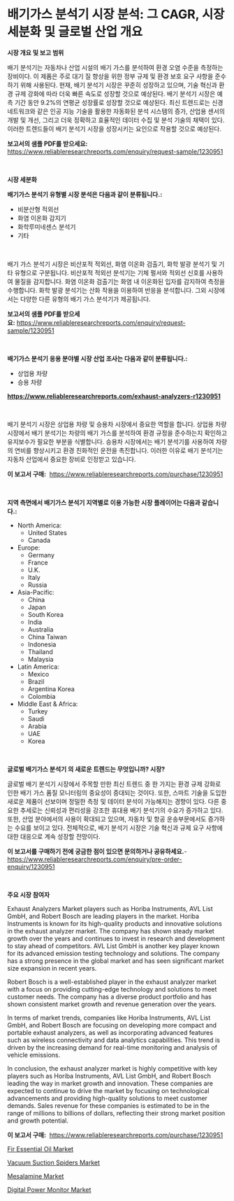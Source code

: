 <p><h1>배기가스 분석기 시장 분석: 그 CAGR, 시장 세분화 및 글로벌 산업 개요</h1></p><p><strong>시장 개요 및 보고 범위</strong></p>
<p><p>배기 분석기는 자동차나 산업 시설의 배기 가스를 분석하여 환경 오염 수준을 측정하는 장비이다. 이 제품은 주로 대기 질 향상을 위한 정부 규제 및 환경 보호 요구 사항을 준수하기 위해 사용된다. 현재, 배기 분석기 시장은 꾸준히 성장하고 있으며, 기술 혁신과 환경 규제 강화에 따라 더욱 빠른 속도로 성장할 것으로 예상된다. 배기 분석기 시장은 예측 기간 동안 9.2%의 연평균 성장률로 성장할 것으로 예상된다. 최신 트렌드로는 신경 네트워크와 같은 인공 지능 기술을 활용한 자동화된 분석 시스템의 증가, 산업용 센서의 개발 및 개선, 그리고 더욱 정확하고 효율적인 데이터 수집 및 분석 기술의 채택이 있다. 이러한 트렌드들이 배기 분석기 시장을 성장시키는 요인으로 작용할 것으로 예상된다.</p></p>
<p><strong>보고서의 샘플 PDF를 받으세요:</strong> <a href="https://www.reliableresearchreports.com/enquiry/request-sample/1230951">https://www.reliableresearchreports.com/enquiry/request-sample/1230951</a></p>
<p>&nbsp;</p>
<p><strong>시장 세분화</strong></p>
<p><strong>배기가스 분석기 유형별 시장 분석은 다음과 같이 분류됩니다.:</strong></p>
<p><ul><li>비분산형 적외선</li><li>화염 이온화 감지기</li><li>화학루미네센스 분석기</li><li>기타</li></ul></p>
<p>&nbsp;</p>
<p><p>배기 가스 분석기 시장은 비산포적 적외선, 화염 이온화 검출기, 화학 발광 분석기 및 기타 유형으로 구분됩니다. 비산포적 적외선 분석기는 기체 펄서와 적외선 신호를 사용하여 물질을 감지합니다. 화염 이온화 검출기는 화염 내 이온화된 입자를 감지하여 측정을 수행합니다. 화학 발광 분석기는 산화 작용을 이용하여 반응을 분석합니다. 그외 시장에서는 다양한 다른 유형의 배기 가스 분석기가 제공됩니다.</p></p>
<p><strong>보고서의 샘플 PDF를 받으세요:</strong>&nbsp;<a href="https://www.reliableresearchreports.com/enquiry/request-sample/1230951">https://www.reliableresearchreports.com/enquiry/request-sample/1230951</a></p>
<p>&nbsp;</p>
<p><strong> 배기가스 분석기 응용 분야별 시장 산업 조사는 다음과 같이 분류됩니다.:</strong></p>
<p><ul><li>상업용 차량</li><li>승용 차량</li></ul></p>
<p><strong><a href="https://www.reliableresearchreports.com/exhaust-analyzers-r1230951">https://www.reliableresearchreports.com/exhaust-analyzers-r1230951</a></strong></p>
<p>&nbsp;</p>
<p><p>배기 분석기 시장은 상업용 차량 및 승용차 시장에서 중요한 역할을 합니다. 상업용 차량 시장에서 배기 분석기는 차량의 배기 가스를 분석하여 환경 규정을 준수하는지 확인하고 유지보수가 필요한 부분을 식별합니다. 승용차 시장에서는 배기 분석기를 사용하여 차량의 연비를 향상시키고 환경 친화적인 운전을 촉진합니다. 이러한 이유로 배기 분석기는 자동차 산업에서 중요한 장비로 인정받고 있습니다.</p></p>
<p><strong>이 보고서 구매:</strong>&nbsp; <a href="https://www.reliableresearchreports.com/purchase/1230951">https://www.reliableresearchreports.com/purchase/1230951</a></p>
<p>&nbsp;</p>
<p><strong>지역 측면에서 배기가스 분석기 지역별로 이용 가능한 시장 플레이어는 다음과 같습니다.:</strong></p>
<p><ul>
    <li>
        North America:
        <ul>
            <li>United States</li>
            <li>Canada</li>
        </ul>
    </li>
    <li>
        Europe:
        <ul>
            <li>Germany</li>
            <li>France</li>
            <li>U.K.</li>
            <li>Italy</li>
            <li>Russia</li>
        </ul>
    </li>
    <li>
        Asia-Pacific:
        <ul>
            <li>China</li>
            <li>Japan</li>
            <li>South Korea</li>
            <li>India</li>
            <li>Australia</li>
            <li>China Taiwan</li>
            <li>Indonesia</li>
            <li>Thailand</li>
            <li>Malaysia</li>
        </ul>
    </li>
    <li>
        Latin America:
        <ul>
            <li>Mexico</li>
            <li>Brazil</li>
            <li>Argentina Korea</li>
            <li>Colombia</li>
        </ul>
    </li>
    <li>
        Middle East & Africa:
        <ul>
            <li>Turkey</li>
            <li>Saudi</li>
            <li>Arabia</li>
            <li>UAE</li>
            <li>Korea</li>
        </ul>
    </li>
    </ul></p>
<p>&nbsp;</p>
<p><strong>글로벌 배기가스 분석기 의 새로운 트렌드는 무엇입니까? 시장?</strong></p>
<p><p>글로벌 배기 분석기 시장에서 주목할 만한 최신 트렌드 중 한 가지는 환경 규제 강화로 인한 배기 가스 품질 모니터링의 중요성이 증대되는 것이다. 또한, 스마트 기술을 도입한 새로운 제품이 선보이며 정밀한 측정 및 데이터 분석이 가능해지는 경향이 있다. 다른 중요한 추세로는 신뢰성과 편리성을 강조한 휴대용 배기 분석기의 수요가 증가하고 있다. 또한, 산업 분야에서의 사용이 확대되고 있으며, 자동차 및 항공 운송부문에서도 증가하는 수요를 보이고 있다. 전체적으로, 배기 분석기 시장은 기술 혁신과 규제 요구 사항에 대한 대응으로 계속 성장할 전망이다.</p></p>
<p><strong>이 보고서를 구매하기 전에 궁금한 점이 있으면 문의하거나 공유하세요.</strong>- <a href="https://www.reliableresearchreports.com/enquiry/pre-order-enquiry/1230951">https://www.reliableresearchreports.com/enquiry/pre-order-enquiry/1230951</a></p>
<p>&nbsp;</p>
<p><strong>주요 시장 참여자</strong></p>
<p><p>Exhaust Analyzers Market players such as Horiba Instruments, AVL List GmbH, and Robert Bosch are leading players in the market. Horiba Instruments is known for its high-quality products and innovative solutions in the exhaust analyzer market. The company has shown steady market growth over the years and continues to invest in research and development to stay ahead of competitors. AVL List GmbH is another key player known for its advanced emission testing technology and solutions. The company has a strong presence in the global market and has seen significant market size expansion in recent years.</p><p>Robert Bosch is a well-established player in the exhaust analyzer market with a focus on providing cutting-edge technology and solutions to meet customer needs. The company has a diverse product portfolio and has shown consistent market growth and revenue generation over the years.</p><p>In terms of market trends, companies like Horiba Instruments, AVL List GmbH, and Robert Bosch are focusing on developing more compact and portable exhaust analyzers, as well as incorporating advanced features such as wireless connectivity and data analytics capabilities. This trend is driven by the increasing demand for real-time monitoring and analysis of vehicle emissions.</p><p>In conclusion, the exhaust analyzer market is highly competitive with key players such as Horiba Instruments, AVL List GmbH, and Robert Bosch leading the way in market growth and innovation. These companies are expected to continue to drive the market by focusing on technological advancements and providing high-quality solutions to meet customer demands. Sales revenue for these companies is estimated to be in the range of millions to billions of dollars, reflecting their strong market position and growth potential.</p></p>
<p><strong>이 보고서 구매:</strong>&nbsp;&nbsp;<a href="https://www.reliableresearchreports.com/purchase/1230951">https://www.reliableresearchreports.com/purchase/1230951</a></p>
<p><p><a href="https://github.com/Sinjinluong3e0awx2m195k76/Market-Research-Report-List-2/blob/main/fir-essential-oil-market.md">Fir Essential Oil Market</a></p><p><a href="https://www.linkedin.com/pulse/vacuum-suction-spiders-market-analysis-size-global-industry-ugfrc?trackingId=tOuVuICLvQpnJGL1m3bNJg%3D%3D">Vacuum Suction Spiders Market</a></p><p><a href="https://github.com/CliffMedina6/Market-Research-Report-List-4/blob/main/mesalamine-market.md">Mesalamine Market</a></p><p><a href="https://www.linkedin.com/pulse/digital-power-monitor-market-research-report-provides-thorough-o3vmc?trackingId=E42g94lmdvFXDwDRgF8t6w%3D%3D">Digital Power Monitor Market</a></p></p>